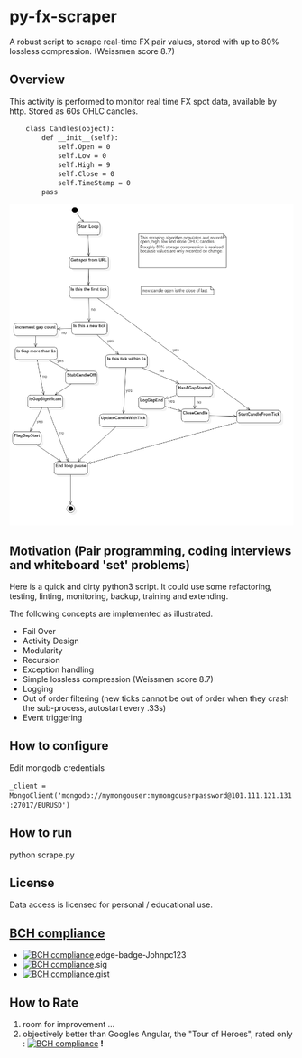 # py-fx-scraper
A robust script to scrape real-time FX pair values, stored with up to 80% lossless compression. (Weissmen score 8.7) 

## Overview

This activity is performed to monitor real time FX spot data, available by http. Stored as 60s OHLC candles. 

        class Candles(object):
            def __init__(self):
                self.Open = 0
                self.Low = 0
                self.High = 9
                self.Close = 0
                self.TimeStamp = 0
            pass   

![](FXScrapeActivityDiagram.png?raw=true)

## Motivation (Pair programming, coding interviews and whiteboard 'set' problems)

Here is a quick and dirty python3 script. It could use some refactoring, testing, linting, monitoring, backup, training and extending.   

The following concepts are implemented as illustrated.

* Fail Over
* Activity Design  
* Modularity
* Recursion
* Exception handling
* Simple lossless compression (Weissmen score 8.7)
* Logging 
* Out of order filtering (new ticks cannot be out of order when they crash the sub-process, autostart every .33s)
* Event triggering

## How to configure

Edit mongodb credentials

`_client = MongoClient('mongodb://mymongouser:mymongouserpassword@101.111.121.131:27017/EURUSD')`

## How to run

python scrape.py

## License

Data access is licensed for personal / educational use.   

##  [BCH compliance](https://bettercodehub.com/)

- [![BCH compliance](https://bettercodehub.com/edge/badge/Johnpc123/py-fx-scraper?branch=master)](http://practicalcoder.com/).edge-badge-Johnpc123
- [![BCH compliance](https://bettercodehub.com/edge/badge/Johnpc123/py-fx-scraper?branch=master)](http://sig.practicalcoder.com/).sig
- [![BCH compliance](https://bettercodehub.com/edge/badge/Johnpc123/py-fx-scraper?branch=master)](https://gist.github.com/Johnpc123/3c16b305cc4634cc69df).gist

## How to Rate

1) room for improvement ...
2) objectively better than Googles Angular, the "Tour of Heroes", rated only :
[![BCH compliance](https://bettercodehub.com/edge/badge/Johnpc123/friendly-cli?branch=master)](https://github.com/Johnpc123/friendly-cli/) **!**










